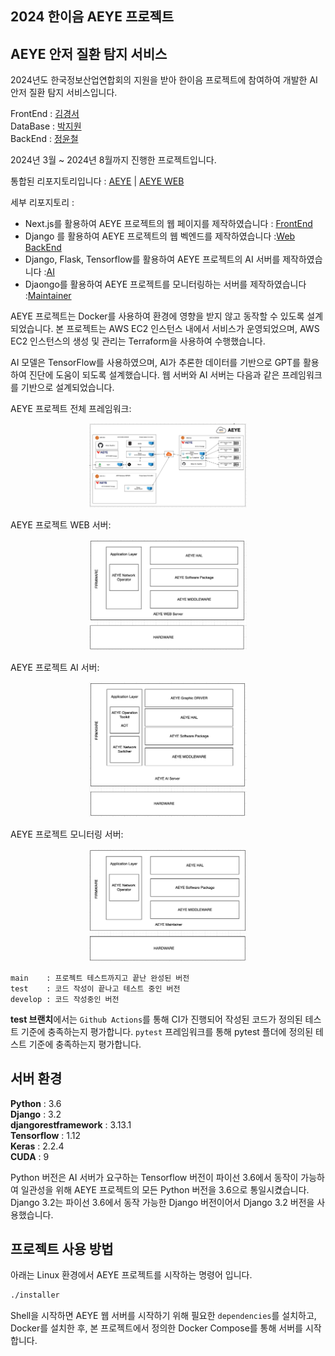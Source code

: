 ## 2024 한이음 AEYE 프로젝트
## AEYE 안저 질환 탐지 서비스

2024년도 한국정보산업연합회의 지원을 받아 한이음 프로젝트에 참여하여 개발한 AI 안저 질환 탐지 서비스입니다.

FrontEnd : [김경서](https://github.com/Gyeongse0) \
DataBase : [박지원](https://github.com/jiw3026) \
BackEnd : [정윤철](https://github.com/Yoonchulchung)

2024년 3월 ~ 2024년 8월까지 진행한 프로젝트입니다. 

통합된 리포지토리입니다 : [AEYE](https://github.com/2024-Hanium-A-EYE/AEYE) | [AEYE WEB](https://github.com/2024-Hanium-A-EYE/AEYE-WEB)     

세부 리포지토리 :     
- Next.js를 활용하여 AEYE 프로젝트의 웹 페이지를 제작하였습니다                  : [FrontEnd](https://github.com/2024-Hanium-A-EYE/AEYE-FE)       
- Django 를 활용하여 AEYE 프로젝트의 웹 벡엔드를 제작하였습니다                  :[Web BackEnd](https://github.com/2024-Hanium-A-EYE/AEYE_Router)      
- Django, Flask, Tensorflow를 활용하여 AEYE 프로젝트의 AI 서버를 제작하였습니다 :[AI](https://github.com/2024-Hanium-A-EYE/AEYE_AI)        
- Djaongo를 활용하여 AEYE 프로젝트를 모니터링하는 서버를 제작하였습니다            :[Maintainer](https://github.com/2024-Hanium-A-EYE/AEYE_Maintainer)      

AEYE 프로젝트는 Docker를 사용하여 환경에 영향을 받지 않고 동작할 수 있도록 설계되었습니다. 본 프로젝트는 AWS EC2 인스턴스 내에서 서비스가 운영되었으며, AWS EC2 인스턴스의 생성 및 관리는 Terraform을 사용하여 수행했습니다.    

AI 모델은 TensorFlow를 사용하였으며, AI가 추론한 데이터를 기반으로 GPT를 활용하여 진단에 도움이 되도록 설계했습니다. 웹 서버와 AI 서버는 다음과 같은 프레임워크를 기반으로 설계되었습니다.    

AEYE 프로젝트 전체 프레임워크:     
<p align="center">
  <img src="images/architecture_AEYE.png" alt="Centered Image" style="width:50%;"/>
</p>

AEYE 프로젝트 WEB 서버:     
<p align="center">
  <img src="images/architecture_WEB.png" alt="Centered Image" style="width:50%;"/>
</p>


AEYE 프로젝트 AI 서버:     
<p align="center">
  <img src="images/architecture_AI.png" alt="Centered Image" style="width:50%;"/>
</p>


AEYE 프로젝트 모니터링 서버:     
<p align="center">
  <img src="images/architecture_Maintainer.png" alt="Centered Image" style="width:50%;"/>
</p>


```
main    : 프로젝트 테스트까지고 끝난 완성된 버전
test    : 코드 작성이 끝나고 테스트 중인 버전
develop : 코드 작성중인 버전 
```

**test 브랜치**에서는 `Github Actions`를 통해 CI가 진행되어 작성된 코드가 정의된 테스트 기준에 충족하는지 평가합니다. `pytest` 프레임워크를 통해 pytest 플더에 정의된 테스트 기준에 충족하는지 평가합니다. 



## 서버 환경
**Python** : 3.6  
**Django** : 3.2  
**djangorestframework** : 3.13.1  
**Tensorflow** : 1.12  
**Keras** : 2.2.4  
**CUDA** : 9  

Python 버전은 AI 서버가 요구하는 Tensorflow 버전이 파이선 3.6에서 동작이 가능하여 일관성을 위해 AEYE 프로젝트의 모든 Python 버전을 3.6으로 통일시켰습니다. Django 3.2는 파이선 3.6에서 동작 가능한 Django 버전이어서 Django 3.2 버전을 사용했습니다.  
 

## 프로젝트 사용 방법
아래는 Linux 환경에서 AEYE 프로젝트를 시작하는 명령어 입니다.  
```bash
./installer
```
Shell을 시작하면 AEYE 웹 서버를 시작하기 위해 필요한 `dependencies`를 설치하고, Docker를 설치한 후, 본 프로젝트에서 정의한 Docker Compose를 통해 서버를 시작합니다. 
